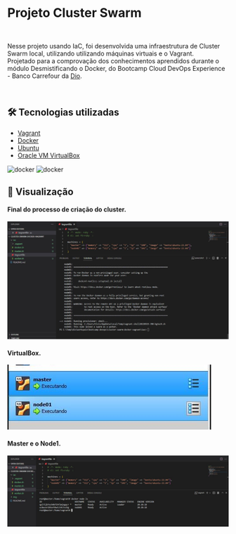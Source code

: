 # Projeto Cluster Swarm 

</br>

Nesse projeto usando IaC, foi desenvolvida uma infraestrutura de Cluster Swarm local, utilizando utilizando máquinas virtuais e o Vagrant.</br>
Projetado para a comprovação dos conhecimentos aprendidos durante o módulo Desmistificando o Docker, do Bootcamp Cloud DevOps Experience - Banco Carrefour da [Dio](https://web.dio.me).

</br>

## 🛠️ Tecnologias utilizadas

* [Vagrant](https://www.vagrantup.com/)
* [Docker](https://www.docker.com/)
* [Ubuntu](https://ubuntu.com/)
* [Oracle VM VirtualBox](https://www.oracle.com/virtualization/virtualbox/)

<img align="center" alt="docker" src="https://img.shields.io/badge/Docker-2CA5E0?style=for-the-badge&logo=docker&logoColor=white" />
<img align="center" alt="docker" src="https://img.shields.io/badge/Ubuntu-E95420?style=for-the-badge&logo=ubuntu&logoColor=white" />

</div>
</br>

## 📌 Visualização

#### Final do processo de criação do cluster.
![](/img/img1.JPG)
</br>

#### VirtualBox.
![](/img/img3.JPG)

#### Master e o Node1.
![](/img/img2_nodes.JPG)
</br>
</br>
